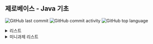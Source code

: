 ## 제로베이스 - Java 기초

![GitHub last commit](https://img.shields.io/github/last-commit/hee-ju-kim/zerobase_java)
![GitHub commit activity](https://img.shields.io/github/commit-activity/m/hee-ju-kim/zerobase_java)
![GitHub top language](https://img.shields.io/github/languages/top/hee-ju-kim/zerobase_java?color=yellow&logo=Java)

<details>
  <summary>리스트</summary>

  | Chapter | 제목                                                                                                                                                                                         |강의 내용|날짜|
  | ------- | -------------------------------------------------------------------------------------------------------------------------------------------------------------------------------------------- |--|--|
  | 2-1   | [변수와 자료형](https://github.com/hee-ju-kim/zerobase_java/tree/main/Java_02_1) |변수 선언|20240921|
  | 2-2   | [변수와 자료형](https://github.com/hee-ju-kim/zerobase_java/tree/main/Java_02_2) |데이터 자료형 - 숫자, 논리, 문자|20240921|
  | 2-3   | [변수와 자료형](https://github.com/hee-ju-kim/zerobase_java/tree/main/Java_02_3) |데이터 자료형 - 문자열, StringBuffer, 배열|20240921|
  | 2-4   | [변수와 자료형](https://github.com/hee-ju-kim/zerobase_java/tree/main/Java_02_4) |데이터 자료형 - List, Map, Generics |20240921|
  | 3-1   | [연산자](https://github.com/hee-ju-kim/zerobase_java/tree/main/Java_03_1) |기본연산자 - 대입, 부호, 산술, 증가/감소, 관계, 논리, 삼항 연산자 |20240924|
  | 3-2   | [연산자](https://github.com/hee-ju-kim/zerobase_java/tree/main/Java_03_2) |비트연산자 - AND, OR, XOR, 반전, 비트 이동 연산자  |20240924|
  | 4-1   | [조건문](https://github.com/hee-ju-kim/zerobase_java/tree/main/Java_04_1) |조건문 - if, switch  |20240924|
  | 5-1   | [반복문](https://github.com/hee-ju-kim/zerobase_java/tree/main/Java_05_1) |반복문 - for, while  |20240924|
  | 6-1   | [다차원 배열](https://github.com/hee-ju-kim/zerobase_java/tree/main/Java_06_1) |다차원 배열 - 1차원배열, 이차원배열|20240929|
  | 7-1   | [클래스와 객체](https://github.com/hee-ju-kim/zerobase_java/tree/main/Java_07_1) |클래스와 객체 - 클래스, 객체, 메소드, 생성자, this  |20240929|
  | 7-2   | [클래스와 객체](https://github.com/hee-ju-kim/zerobase_java/tree/main/Java_07_2) |클래스와 객체 - 오버로딩, 접근제어자, Static |20240929|
  | 8-1   | [상속](https://github.com/hee-ju-kim/zerobase_java/tree/main/Java_08_1) |상속 - 상속, super/super(), 오버라이딩 |20241004|
  | 9-1   | [다형성](https://github.com/hee-ju-kim/zerobase_java/tree/main/Java_09_1) |다형성 - 다형성, instanceof |20241004|
  | 10-1   | [추상클래스](https://github.com/hee-ju-kim/zerobase_java/tree/main/Java_10_1) |추상클래스 - 추상메소드, 추상클래스 |20241004|
  | 11-1   | [인터페이스](https://github.com/hee-ju-kim/zerobase_java/tree/main/Java_11_1) |인터페이스 |20241007|
  | 12-1   | [내부클래스](https://github.com/hee-ju-kim/zerobase_java/tree/main/Java_12_1) |내부클래스 - 인스턴스 클래스, 정적클래스, 지역클래스, 익명클래스 |20241007|
  | 13-1   | [입출력](https://github.com/hee-ju-kim/zerobase_java/tree/main/Java_13_1) |입출력 - 콘솔 입출력 |20241007|
  | 13-2   | [입출력](https://github.com/hee-ju-kim/zerobase_java/tree/main/Java_13_2) |입출력 - 파일입출력 |20241007|
  | 14-1   | [예외처리](https://github.com/hee-ju-kim/zerobase_java/tree/main/Java_14_1) | 예외처리 - try/catch, throw/throws |20241013|
  | 15-1   | [컬렉션 프레임워크](https://github.com/hee-ju-kim/zerobase_java/tree/main/Java_15_1) | 컬렉션프레임워크 - List, Set, Map |20241013|
  | 16-1   | [람다식](https://github.com/hee-ju-kim/zerobase_java/tree/main/Java_15_1) | 람다식 |20241013|
  | 17-1   | [스트림](https://github.com/hee-ju-kim/zerobase_java/tree/main/Java_15_1) | 스트림 - 스트림 생성, 중개연산, 최종연산 |20241013|
  | 18-1   | [연습문제](https://github.com/hee-ju-kim/zerobase_java/tree/main/Java_15_1) | 연습문제 |20241013|
 
</details>

<details>
  <summary>미니과제 리스트</summary>

  | No | 내용                                                                                                                                                                                         |날짜|
  | ------- | -------------------------------------------------------------------------------------------------------------------------------------------------------------------------------------------- |--|
  | 1   | [구구단 출력](https://github.com/hee-ju-kim/zerobase_java/blob/main/MiniTest/src/Java1.java) |20241007|
  | 2   | [결제 캐시백 프로그램](https://github.com/hee-ju-kim/zerobase_java/blob/main/MiniTest/src/Java2.java) |20241013|
  | 3   | [입장권 계산 프로그램](https://github.com/hee-ju-kim/zerobase_java/blob/main/MiniTest/src/Java3.java) |20241013|
  | 4   | [주민등록번호 생성 프로그램](https://github.com/hee-ju-kim/zerobase_java/blob/main/MiniTest/src/Java4.java) |20241013|
  | 5   | [달력출력 프로그램](https://github.com/hee-ju-kim/zerobase_java/blob/main/MiniTest/src/Java5.java) |20241014|
  | 6   | [가상선거 프로그램](https://github.com/hee-ju-kim/zerobase_java/blob/main/MiniTest/src/Java6.java) |20241014|
  | 7   | [로또 당첨 프로그램](https://github.com/hee-ju-kim/zerobase_java/blob/main/MiniTest/src/Java7.java) |20241014|
  | 8   | [연소득 과세 계산 프로그램](https://github.com/hee-ju-kim/zerobase_java/blob/main/MiniTest/src/Java8.java) |20241014|
 
 
</details>
